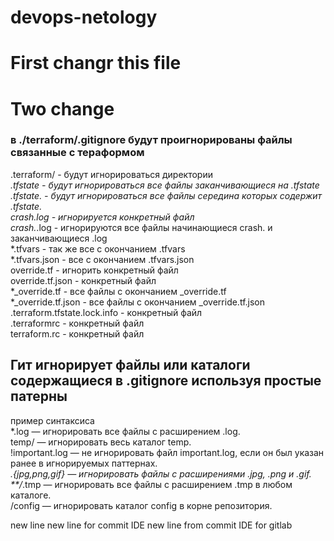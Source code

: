 # devops-netology
# First changr this file
# Two change
### в ./terraform/.gitignore будут проигнорированы файлы связанные с тераформом
.terraform/ - будут игнорироваться директории<br>
*.tfstate - будут игнорироваться все файлы заканчивающиеся на .tfstate<br>
*.tfstate.* - будут игнорироваться все файлы середина которых содержит .tfstate.<br>
crash.log - игнорируется конкретный файл<br>
crash.*.log - игнорируются все файлы начинающиеся crash. и заканчивающиеся .log<br>
*.tfvars - так же все с окончанием .tfvars<br>
*.tfvars.json - все с окончанием .tfvars.json<br>
override.tf - игнорить конкретный файл<br>
override.tf.json - конкретный файл<br>
*_override.tf - все файлы с окончанием  _override.tf<br> 
*_override.tf.json - все файлы с окончанием _override.tf.json<br>
.terraform.tfstate.lock.info - конкретный файл<br>
.terraformrc - конкретный файл<br>
terraform.rc - конкретный файл<br>

## Гит игнорирует файлы или каталоги содержащиеся в .gitignore используя простые патерны
пример синтаксиса<br>
*.log — игнорировать все файлы с расширением .log.<br>
temp/ — игнорировать весь каталог temp.<br>
!important.log — не игнорировать файл important.log, если он был указан ранее в игнорируемых паттернах.<br>
*.{jpg,png,gif} — игнорировать файлы с расширениями .jpg, .png и .gif.<br>
**/*.tmp — игнорировать все файлы с расширением .tmp в любом каталоге.<br>
/config — игнорировать каталог config в корне репозитория.<br>

new line
new line for commit IDE
new line from commit IDE for gitlab 
